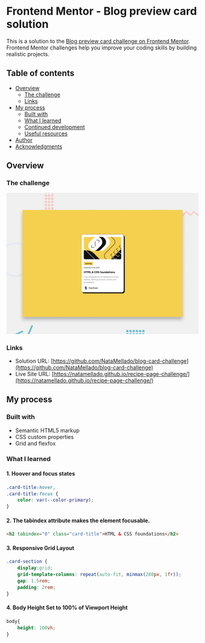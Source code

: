 # Frontend Mentor - Blog preview card solution

This is a solution to the [Blog preview card challenge on Frontend Mentor](https://www.frontendmentor.io/challenges/blog-preview-card-ckPaj01IcS). Frontend Mentor challenges help you improve your coding skills by building realistic projects. 



## Table of contents

- [Overview](#overview)
  - [The challenge](#the-challenge)
  - [Links](#links)
- [My process](#my-process)
  - [Built with](#built-with)
  - [What I learned](#what-i-learned)
  - [Continued development](#continued-development)
  - [Useful resources](#useful-resources)
- [Author](#author)
- [Acknowledgments](#acknowledgments)

## Overview

### The challenge

<img src="./assets/design/desktop-preview.jpg" alt="Desktop design"/>


### Links

- Solution URL: [https://github.com/NataMellado/blog-card-challenge](https://github.com/NataMellado/blog-card-challenge)
- Live Site URL: [https://natamellado.github.io/recipe-page-challenge/](https://natamellado.github.io/recipe-page-challenge/)


## My process

### Built with

- Semantic HTML5 markup
- CSS custom properties
- Grid and flexfox

### What I learned

#### 1. Hoover and focus states
```css
.card-title:hover,
.card-title:focus {
    color: var(--color-primary);
}
```
#### 2. The tabindex attribute makes the element focusable.
```html
<h2 tabindex="0" class="card-title">HTML & CSS foundations</h2>
```
#### 3. Responsive Grid Layout

```css
.card-section {
    display:grid;
    grid-template-columns: repeat(auto-fit, minmax(280px, 1fr));
    gap: 1.5rem;
    padding: 2rem;
}
```

#### 4. Body Height Set to 100% of Viewport Height
```css
body{
    height: 100vh;
}
```
